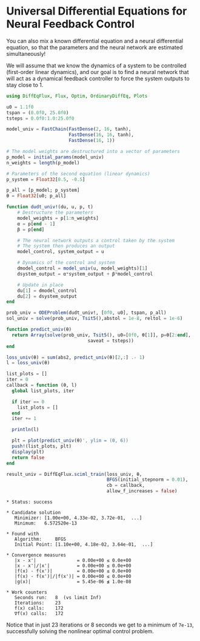 # Universal Differential Equations for Neural Feedback Control

You can also mix a known differential equation and a neural differential
equation, so that the parameters and the neural network are estimated
simultaneously!

We will assume that we know the dynamics of a system to be controlled (first-order 
linear dynamics), and our goal is to find a neural network that will act as a 
dynamical feedback controller to force the system outputs to stay close to 1.

```julia
using DiffEqFlux, Flux, Optim, OrdinaryDiffEq, Plots

u0 = 1.1f0
tspan = (0.0f0, 25.0f0)
tsteps = 0.0f0:1.0:25.0f0

model_univ = FastChain(FastDense(2, 16, tanh),
                       FastDense(16, 16, tanh),
                       FastDense(16, 1))

# The model weights are destructured into a vector of parameters
p_model = initial_params(model_univ)
n_weights = length(p_model)

# Parameters of the second equation (linear dynamics)
p_system = Float32[0.5, -0.5]

p_all = [p_model; p_system]
θ = Float32[u0; p_all]

function dudt_univ!(du, u, p, t)
    # Destructure the parameters
    model_weights = p[1:n_weights]
    α = p[end - 1]
    β = p[end]

    # The neural network outputs a control taken by the system
    # The system then produces an output
    model_control, system_output = u

    # Dynamics of the control and system
    dmodel_control = model_univ(u, model_weights)[1]
    dsystem_output = α*system_output + β*model_control

    # Update in place
    du[1] = dmodel_control
    du[2] = dsystem_output
end

prob_univ = ODEProblem(dudt_univ!, [0f0, u0], tspan, p_all)
sol_univ = solve(prob_univ, Tsit5(),abstol = 1e-8, reltol = 1e-6)

function predict_univ(θ)
  return Array(solve(prob_univ, Tsit5(), u0=[0f0, θ[1]], p=θ[2:end],
                              saveat = tsteps))
end

loss_univ(θ) = sum(abs2, predict_univ(θ)[2,:] .- 1)
l = loss_univ(θ)
```

```julia
list_plots = []
iter = 0
callback = function (θ, l)
  global list_plots, iter

  if iter == 0
    list_plots = []
  end
  iter += 1

  println(l)

  plt = plot(predict_univ(θ)', ylim = (0, 6))
  push!(list_plots, plt)
  display(plt)
  return false
end
```

```julia
result_univ = DiffEqFlux.sciml_train(loss_univ, θ,
                                     BFGS(initial_stepnorm = 0.01),
                                     cb = callback,
                                     allow_f_increases = false)
```

```
* Status: success

* Candidate solution
   Minimizer: [1.00e+00, 4.33e-02, 3.72e-01,  ...]
   Minimum:   6.572520e-13

* Found with
   Algorithm:     BFGS
   Initial Point: [1.10e+00, 4.18e-02, 3.64e-01,  ...]

* Convergence measures
   |x - x'|               = 0.00e+00 ≤ 0.0e+00
   |x - x'|/|x'|          = 0.00e+00 ≤ 0.0e+00
   |f(x) - f(x')|         = 0.00e+00 ≤ 0.0e+00
   |f(x) - f(x')|/|f(x')| = 0.00e+00 ≤ 0.0e+00
   |g(x)|                 = 5.45e-06 ≰ 1.0e-08

* Work counters
   Seconds run:   8  (vs limit Inf)
   Iterations:    23
   f(x) calls:    172
   ∇f(x) calls:   172
```

Notice that in just 23 iterations or 8 seconds we get to a minimum of `7e-13`,
successfully solving the nonlinear optimal control problem.
